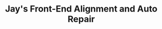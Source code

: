 ---
title: "Jay's Front-End Alignment and Auto Repair"
url: /arlington/jays-front-end-alignment-and-auto-repair/
shop: car repair
---